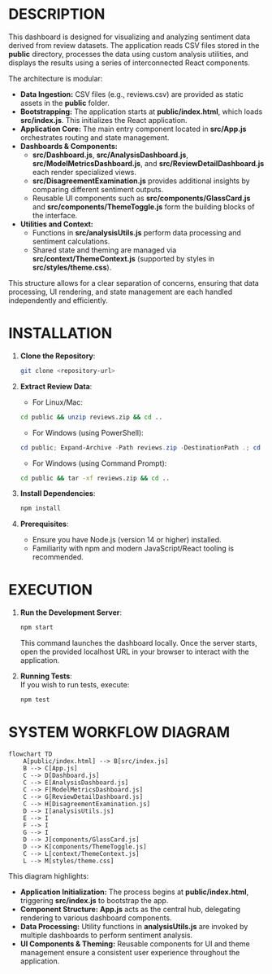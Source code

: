 # DESCRIPTION

This dashboard is designed for visualizing and analyzing sentiment data derived from review datasets. The application reads CSV files stored in the **public** directory, processes the data using custom analysis utilities, and displays the results using a series of interconnected React components.

The architecture is modular:
- **Data Ingestion:** CSV files (e.g., reviews.csv) are provided as static assets in the **public** folder.  
- **Bootstrapping:** The application starts at **public/index.html**, which loads **src/index.js**. This initializes the React application.  
- **Application Core:** The main entry component located in **src/App.js** orchestrates routing and state management.  
- **Dashboards & Components:**  
  - **src/Dashboard.js**, **src/AnalysisDashboard.js**, **src/ModelMetricsDashboard.js**, and **src/ReviewDetailDashboard.js** each render specialized views.  
  - **src/DisagreementExamination.js** provides additional insights by comparing different sentiment outputs.  
  - Reusable UI components such as **src/components/GlassCard.js** and **src/components/ThemeToggle.js** form the building blocks of the interface.  
- **Utilities and Context:**  
  - Functions in **src/analysisUtils.js** perform data processing and sentiment calculations.  
  - Shared state and theming are managed via **src/context/ThemeContext.js** (supported by styles in **src/styles/theme.css**).

This structure allows for a clear separation of concerns, ensuring that data processing, UI rendering, and state management are each handled independently and efficiently.

# INSTALLATION

1. **Clone the Repository**:
   ```bash
   git clone <repository-url>
   ```
2. **Extract Review Data**:
   - For Linux/Mac:
   ```bash
   cd public && unzip reviews.zip && cd ..
   ```
   - For Windows (using PowerShell):
   ```powershell
   cd public; Expand-Archive -Path reviews.zip -DestinationPath .; cd ..
   ```
   - For Windows (using Command Prompt):
   ```cmd
   cd public && tar -xf reviews.zip && cd ..
   ```

3. **Install Dependencies**:
   ```bash
   npm install
   ```
4. **Prerequisites**:  
   - Ensure you have Node.js (version 14 or higher) installed.  
   - Familiarity with npm and modern JavaScript/React tooling is recommended.

# EXECUTION

1. **Run the Development Server**:
   ```bash
   npm start
   ```
   This command launches the dashboard locally. Once the server starts, open the provided localhost URL in your browser to interact with the application.

2. **Running Tests**:  
   If you wish to run tests, execute:
   ```bash
   npm test
   ```

# SYSTEM WORKFLOW DIAGRAM

```mermaid
flowchart TD
    A[public/index.html] --> B[src/index.js]
    B --> C[App.js]
    C --> D[Dashboard.js]
    C --> E[AnalysisDashboard.js]
    C --> F[ModelMetricsDashboard.js]
    C --> G[ReviewDetailDashboard.js]
    C --> H[DisagreementExamination.js]
    D --> I[analysisUtils.js]
    E --> I
    F --> I
    G --> I
    D --> J[components/GlassCard.js]
    D --> K[components/ThemeToggle.js]
    C --> L[context/ThemeContext.js]
    L --> M[styles/theme.css]
```

This diagram highlights:
- **Application Initialization:** The process begins at **public/index.html**, triggering **src/index.js** to bootstrap the app.  
- **Component Structure:** **App.js** acts as the central hub, delegating rendering to various dashboard components.  
- **Data Processing:** Utility functions in **analysisUtils.js** are invoked by multiple dashboards to perform sentiment analysis.  
- **UI Components & Theming:** Reusable components for UI and theme management ensure a consistent user experience throughout the application.
